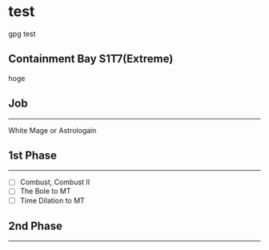 # test

gpg test

## Containment Bay S1T7(Extreme)

hoge

## Job
---
White Mage or Astrologain

## 1st Phase
---
- [ ] Combust, Combust II
- [ ] The Bole to MT
- [ ] Time Dilation to MT

## 2nd Phase
---

